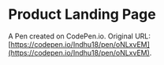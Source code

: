 # Product Landing Page

A Pen created on CodePen.io. Original URL: [https://codepen.io/Indhu18/pen/oNLxvEM](https://codepen.io/Indhu18/pen/oNLxvEM).


